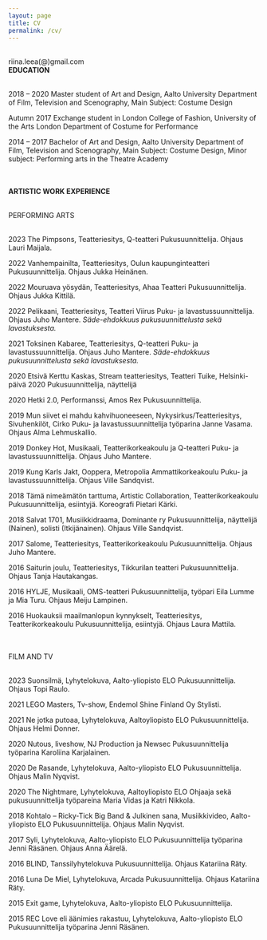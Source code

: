 ```yaml
---
layout: page
title: CV
permalink: /cv/
---
```

<br/>
riina.leea(@)gmail.com  
<br/>
<div class="post-text-alone">  
<strong>EDUCATION</strong>  
<p></p>   
<br/>
  2018 – 2020  
  Master student of Art and Design, Aalto University  
  Department of Film, Television and Scenography, Main Subject: Costume Design  
<p></p>   
  Autumn 2017  
  Exchange student in London College of Fashion, University of the Arts London  
  Department of Costume for Performance  
<p></p> 
  2014 – 2017  
  Bachelor of Art and Design, Aalto University  
  Department of Film, Television and Scenography, Main Subject: Costume Design, Minor
subject: Performing arts in the Theatre Academy  
<p></p>  
<br/>
<br/>
<strong>ARTISTIC WORK EXPERIENCE</strong>  
<p></p>  
<br/>
PERFORMING ARTS  
<p></p>  
<br/>
  2023 The Pimpsons, Teatteriesitys, Q-teatteri  
  Pukusuunnittelija. Ohjaus Lauri Maijala.  
<p></p>  
  2022 Vanhempainilta, Teatteriesitys, Oulun kaupunginteatteri  
  Pukusuunnittelija. Ohjaus Jukka Heinänen.  
<p></p>   
  2022 Mouruava yösydän, Teatteriesitys, Ahaa Teatteri  
  Pukusuunnittelija. Ohjaus Jukka Kittilä.  
<p></p>  
2022 Pelikaani, Teatteriesitys, Teatteri Viirus
Puku- ja lavastussuunnittelija. Ohjaus Juho Mantere.
<em>Säde-ehdokkuus pukusuunnittelusta sekä lavastuksesta.</em>
<p></p>  
2021 Toksinen Kabaree, Teatteriesitys, Q-teatteri
Puku- ja lavastussuunnittelija. Ohjaus Juho Mantere.
<em>Säde-ehdokkuus pukusuunnittelusta sekä lavastuksesta.</em>
<p></p>  
2020 Etsivä Kerttu Kaskas, Stream teatteriesitys, Teatteri Tuike, Helsinki-päivä 2020
Pukusuunnittelija, näyttelijä
<p></p>  
2020 Hetki 2.0, Performanssi, Amos Rex
Pukusuunnittelija.
<p></p>  
2019 Mun siivet ei mahdu kahvihuoneeseen, Nykysirkus/Teatteriesitys, Sivuhenkilöt, Cirko
Puku- ja lavastussuunnittelija työparina Janne Vasama. Ohjaus Alma Lehmuskallio.
<p></p>  
2019 Donkey Hot, Musikaali, Teatterikorkeakoulu ja Q-teatteri
Puku- ja lavastussuunnittelija. Ohjaus Juho Mantere.
<p></p>  
2019 Kung Karls Jakt, Ooppera, Metropolia Ammattikorkeakoulu
Puku- ja lavastussuunnittelija. Ohjaus Ville Sandqvist.
<p></p>  
2018 Tämä nimeämätön tarttuma, Artistic Collaboration, Teatterikorkeakoulu
Pukusuunnittelija, esiintyjä. Koreografi Pietari Kärki.
<p></p>  
2018 Salvat 1701, Musiikkidraama, Dominante ry
Pukusuunnittelija, näyttelijä (Nainen), solisti (Itkijänainen). Ohjaus Ville Sandqvist.
<p></p>  
2017 Salome, Teatteriesitys, Teatterikorkeakoulu
Pukusuunnittelija. Ohjaus Juho Mantere.
<p></p>  
2016 Saiturin joulu, Teatteriesitys, Tikkurilan teatteri
Pukusuunnittelija. Ohjaus Tanja Hautakangas.
<p></p>  
2016 HYLJE, Musikaali, OMS-teatteri
Pukusuunnittelija, työpari Eila Lumme ja Mia Turu. Ohjaus Meiju Lampinen.
<p></p>  
2016 Huokauksii maailmanlopun kynnykselt, Teatteriesitys, Teatterikorkeakoulu
Pukusuunnittelija, esiintyjä. Ohjaus Laura Mattila.
<p></p>  
<br/>
<br/>
FILM AND TV
<p></p>  
<br/>
2023 Suonsilmä, Lyhytelokuva, Aalto-yliopisto ELO
Pukusuunnittelija. Ohjaus Topi Raulo.
<p></p>  
2021 LEGO Masters, Tv-show, Endemol Shine Finland Oy
Stylisti.
<p></p>  
2021 Ne jotka putoaa, Lyhytelokuva, Aaltoyliopisto ELO
Pukusuunnittelija. Ohjaus Helmi Donner.
<p></p>  
2020 Nutous, liveshow, NJ Production ja Newsec
Pukusuunnittelija työparina Karoliina Karjalainen.
<p></p>  
2020 De Rasande, Lyhytelokuva, Aalto-yliopisto ELO
Pukusuunnittelija. Ohjaus Malin Nyqvist.
<p></p>  
2020 The Nightmare, Lyhytelokuva, Aaltoyliopisto ELO
Ohjaaja sekä pukusuunnittelija työpareina Maria Vidas ja Katri Nikkola.
<p></p>  
2018 Kohtalo – Ricky-Tick Big Band & Julkinen sana, Musiikkivideo, Aalto-yliopisto ELO
Pukusuunnittelija. Ohjaus Malin Nyqvist.
<p></p>  
2017 Syli, Lyhytelokuva, Aalto-yliopisto ELO
Pukusuunnittelija työparina Jenni Räsänen. Ohjaus Anna Äärelä.
<p></p>  
2016 BLIND, Tanssilyhytelokuva
Pukusuunnittelija. Ohjaus Katariina Räty.
<p></p>  
2016 Luna De Miel, Lyhytelokuva, Arcada
Pukusuunnittelija. Ohjaus Katariina Räty.
<p></p>  
2015 Exit game, Lyhytelokuva, Aalto-yliopisto ELO
Pukusuunnittelija.
<p></p>  
2015 REC Love eli äänimies rakastuu, Lyhytelokuva, Aalto-yliopisto ELO
Pukusuunnittelija työparina Jenni Räsänen.

</div>  
<p></p>


<!-- [Download CV](2020cvnieminen.pdf) -->